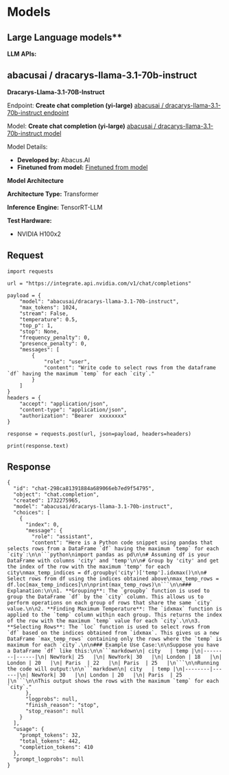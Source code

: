 # Models

## Large Language models**

**LLM APIs:**

## abacusai / dracarys-llama-3.1-70b-instruct
**Dracarys-Llama-3.1-70B-Instruct**

Endpoint: **Create chat completion (yi-large)**
[abacusai / dracarys-llama-3.1-70b-instruct endpoint](https://docs.api.nvidia.com/nim/reference/abacusai-dracarys-llama-3_1-70b-instruct)

Model: **Create chat completion (yi-large)**
[abacusai / dracarys-llama-3.1-70b-instruct model](https://docs.api.nvidia.com/nim/reference/abacusai-dracarys-llama-3_1-70b-instruct-infer)

Model Details:

- **Developed by:** Abacus.AI
- **Finetuned from model:** [Finetuned from model](https://huggingface.co/meta-llama/Llama-3.1-70B-Instruct)


**Model Architecture**

**Architecture Type:** Transformer

**Inference**
**Engine:** TensorRT-LLM

**Test Hardware:**
- NVIDIA H100x2


## Request

```
import requests

url = "https://integrate.api.nvidia.com/v1/chat/completions"

payload = {
    "model": "abacusai/dracarys-llama-3.1-70b-instruct",
    "max_tokens": 1024,
    "stream": False,
    "temperature": 0.5,
    "top_p": 1,
    "stop": None,
    "frequency_penalty": 0,
    "presence_penalty": 0,
    "messages": [
        {
            "role": "user",
            "content": "Write code to select rows from the dataframe `df` having the maximum `temp` for each `city`."
        }
    ]
}
headers = {
    "accept": "application/json",
    "content-type": "application/json",
    "authorization": "Bearer  xxxxxxxx"
}

response = requests.post(url, json=payload, headers=headers)

print(response.text)
```

## Response

```
{
  "id": "chat-298ca81391884a689066eb7ed9f54795",
  "object": "chat.completion",
  "created": 1732275965,
  "model": "abacusai/dracarys-llama-3.1-70b-instruct",
  "choices": [
    {
      "index": 0,
      "message": {
        "role": "assistant",
        "content": "Here is a Python code snippet using pandas that selects rows from a DataFrame `df` having the maximum `temp` for each `city`:\n\n```python\nimport pandas as pd\n\n# Assuming df is your DataFrame with columns 'city' and 'temp'\n\n# Group by 'city' and get the index of the row with the maximum 'temp' for each city\nmax_temp_indices = df.groupby('city')['temp'].idxmax()\n\n# Select rows from df using the indices obtained above\nmax_temp_rows = df.loc[max_temp_indices]\n\nprint(max_temp_rows)\n```\n\n### Explanation:\n\n1. **Grouping**: The `groupby` function is used to group the DataFrame `df` by the `city` column. This allows us to perform operations on each group of rows that share the same `city` value.\n\n2. **Finding Maximum Temperature**: The `idxmax` function is applied to the `temp` column within each group. This returns the index of the row with the maximum `temp` value for each `city`.\n\n3. **Selecting Rows**: The `loc` function is used to select rows from `df` based on the indices obtained from `idxmax`. This gives us a new DataFrame `max_temp_rows` containing only the rows where the `temp` is maximum for each `city`.\n\n### Example Use Case:\n\nSuppose you have a DataFrame `df` like this:\n\n```markdown\n| city   | temp |\n|--------|------|\n| NewYork| 25   |\n| NewYork| 30   |\n| London | 18   |\n| London | 20   |\n| Paris  | 22   |\n| Paris  | 25   |\n```\n\nRunning the code will output:\n\n```markdown\n| city   | temp |\n|--------|------|\n| NewYork| 30   |\n| London | 20   |\n| Paris  | 25   |\n```\n\nThis output shows the rows with the maximum `temp` for each `city`."
      },
      "logprobs": null,
      "finish_reason": "stop",
      "stop_reason": null
    }
  ],
  "usage": {
    "prompt_tokens": 32,
    "total_tokens": 442,
    "completion_tokens": 410
  },
  "prompt_logprobs": null
}
```